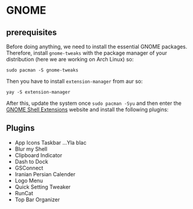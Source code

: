 GNOME 
======
## prerequisites
Before doing anything, we need to install the essential GNOME packages. Therefore, install ```gnome-tweaks``` with the package manager of your distribution (here we are working on Arch Linux) so:
```
sudo pacman -S gnome-tweaks
```
Then you have to install ```extension-manager``` from aur so:
```
yay -S extension-manager
```
After this, update the system once ``` sudo pacman -Syu ``` and then enter the [GNOME Shell Extensions](https://extensions.gnome.org/) website and install the following plugins:
## Plugins
+ App Icons Taskbar
...Yla blac  
+ Blur my Shell
+ Clipboard Indicator
+ Dash to Dock
+ GSConnect
+ Iranian Persian Calender
+ Logo Menu
+ Quick Setting Tweaker
+ RunCat
+ Top Bar Organizer
